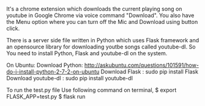 It's a chrome extension which downloads the current playing song on youtube in Google Chrome via voice command "Download". 
You also have the Menu option where you can turn off the Mic and Download using button click.

There is a server side file written in Python which uses Flask framework and an opensource library for downloading youtbe songs called youtube-dl. So You need to install Python, Flask and youtube-dl on the system.

On Ubuntu:
Download Python: http://askubuntu.com/questions/101591/how-do-i-install-python-2-7-2-on-ubuntu
Download Flask : sudo pip install Flask
Download youtube-dl : sudo pip install youtube-dl

To run the test.py file Use following command on terminal,
$ export FLASK_APP=test.py
$ flask run

